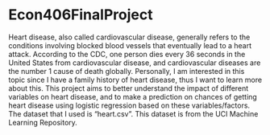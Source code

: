 # Econ406FinalProject
  Heart disease, also called cardiovascular disease, generally refers to the conditions involving blocked blood vessels that eventually lead to a heart attack.
According to the CDC, one person dies every 36 seconds in the United States from cardiovascular disease, and cardiovascular diseases are the number 1 cause of
death globally. Personally, I am interested in this topic since I have a family history of heart disease, thus I want to learn more about this. This project aims
to better understand the impact of different variables on heart disease, and to make a prediction on chances of getting heart disease using logistic regression
based on these variables/factors.
  The dataset that I used is “heart.csv”. This dataset is from the UCI Machine Learning Repository.
